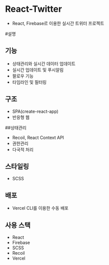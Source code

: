 # React-Twitter
- React, Firebase르 이용한 실시간 트위터 프로젝트


#설명

## 기능
- 상태관리와 실시간 데이터 업데이트
- 실시간 업데이트 및 푸시알림
- 팔로우 기능
- 타임라인 및 필터링

## 구조
- SPA(create-react-app)
- 반응형 웹

##상태관리
- Recoil, React Context API
- 권한관리
- 다국적 처리

## 스타일링
- SCSS

## 배포 
- Vercel CLI를 이용한 수동 배포

## 사용 스택
- React
- Firebase
- SCSS
- Recoil
- Vercel

